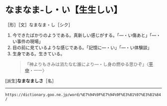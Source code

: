 # なまなま‐し・い【生生しい】

［形］［文］なまなま・し［シク］
1. 今できたばかりのようである。真新しい感じがする。「―・い傷あと」「―・い事件の現場」
2. 目の前に見ているような感じである。「記憶に―・い」「―・い体験談」
3. 生身である。生きている。
    >「神よりもきみは消たなむ誰により―・し身の燃ゆる思ひぞ」〈[平中](https://dictionary.goo.ne.jp/word/%E5%B9%B3%E4%B8%AD%E7%89%A9%E8%AA%9E/#jn-198361)・一一〉
        

\[派生\]**なまなましさ**［名］

---
`https://dictionary.goo.ne.jp/word/%E7%94%9F%E7%94%9F%E3%81%97%E3%81%84/`